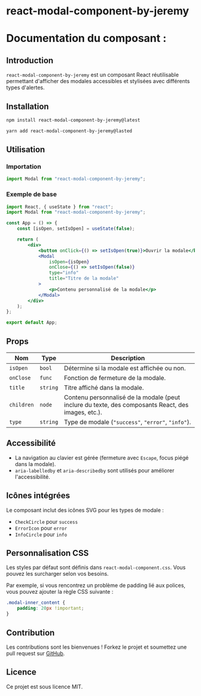 # react-modal-component-by-jeremy

# Documentation du composant :

## Introduction

`react-modal-component-by-jeremy` est un composant React réutilisable permettant d'afficher des modales accessibles et stylisées avec différents types d'alertes.

## Installation

```sh
npm install react-modal-component-by-jeremy@latest
```

```sh
yarn add react-modal-component-by-jeremy@lasted
```

## Utilisation

### Importation

```jsx
import Modal from "react-modal-component-by-jeremy";
```

### Exemple de base

```jsx
import React, { useState } from "react";
import Modal from "react-modal-component-by-jeremy";

const App = () => {
    const [isOpen, setIsOpen] = useState(false);

    return (
        <div>
            <button onClick={() => setIsOpen(true)}>Ouvrir la modale</button>
            <Modal
                isOpen={isOpen}
                onClose={() => setIsOpen(false)}
                type="info"
                title="Titre de la modale"
            >
                <p>Contenu personnalisé de la modale</p>
            </Modal>
        </div>
    );
};

export default App;
```

## Props

| Nom        | Type     | Description                                                                                        |
| ---------- | -------- | -------------------------------------------------------------------------------------------------- |
| `isOpen`   | `bool`   | Détermine si la modale est affichée ou non.                                                        |
| `onClose`  | `func`   | Fonction de fermeture de la modale.                                                                |
| `title`    | `string` | Titre affiché dans la modale.                                                                      |
| `children` | `node`   | Contenu personnalisé de la modale (peut inclure du texte, des composants React, des images, etc.). |
| `type`     | `string` | Type de modale (`"success"`, `"error"`, `"info"`).                                                 |

## Accessibilité

-   La navigation au clavier est gérée (fermeture avec `Escape`, focus piégé dans la modale).
-   `aria-labelledby` et `aria-describedby` sont utilisés pour améliorer l'accessibilité.

## Icônes intégrées

Le composant inclut des icônes SVG pour les types de modale :

-   `CheckCircle` pour `success`
-   `ErrorIcon` pour `error`
-   `InfoCircle` pour `info`

## Personnalisation CSS

Les styles par défaut sont définis dans `react-modal-component.css`. Vous pouvez les surcharger selon vos besoins.

Par exemple, si vous rencontrez un problème de padding lié aux polices, vous pouvez ajouter la règle CSS suivante :

```css
.modal-inner_content {
    padding: 20px !important;
}
```

## Contribution

Les contributions sont les bienvenues ! Forkez le projet et soumettez une pull request sur [GitHub](https://github.com/Jerem16/react-modal-component).

## Licence

Ce projet est sous licence MIT.
